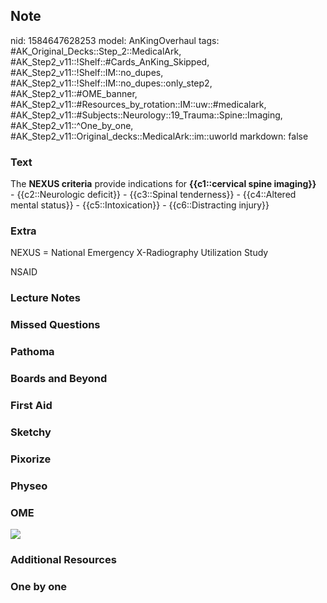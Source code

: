 ## Note
nid: 1584647628253
model: AnKingOverhaul
tags: #AK_Original_Decks::Step_2::MedicalArk, #AK_Step2_v11::!Shelf::#Cards_AnKing_Skipped, #AK_Step2_v11::!Shelf::IM::no_dupes, #AK_Step2_v11::!Shelf::IM::no_dupes::only_step2, #AK_Step2_v11::#OME_banner, #AK_Step2_v11::#Resources_by_rotation::IM::uw::#medicalark, #AK_Step2_v11::#Subjects::Neurology::19_Trauma::Spine::Imaging, #AK_Step2_v11::^One_by_one, #AK_Step2_v11::Original_decks::MedicalArk::im::uworld
markdown: false

### Text
<div>
  The <b>NEXUS criteria</b> provide indications for
  <b>{{c1::cervical spine imaging}}</b>
</div>- {{c2::Neurologic deficit}} - {{c3::Spinal tenderness}} -
{{c4::Altered mental status}} - {{c5::Intoxication}} -
{{c6::Distracting injury}}

### Extra
NEXUS = National Emergency X-Radiography Utilization Study
<div>
  NSAID
</div>

### Lecture Notes


### Missed Questions


### Pathoma


### Boards and Beyond


### First Aid


### Sketchy


### Pixorize


### Physeo


### OME
<div class="ome-widget">
  <a href="https://onlinemeded.org?ref=anki"><img src=
  "_OME_AnkiFlashcards_General_7.png"></a>
</div>

### Additional Resources


### One by one

